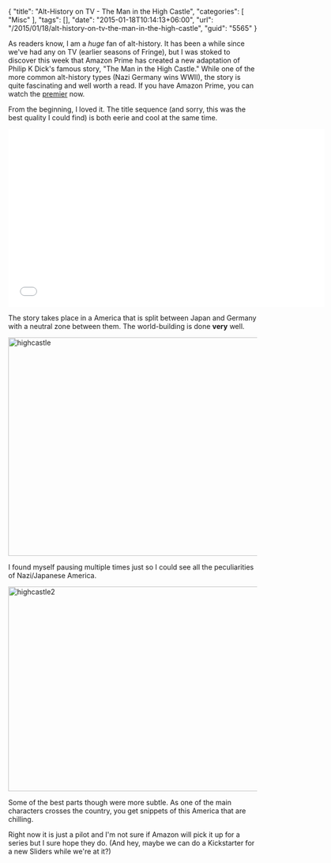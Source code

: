 {
	"title": "Alt-History on TV - The Man in the High Castle",
	"categories": [
		"Misc"
	],
	"tags": [],
	"date": "2015-01-18T10:14:13+06:00",
	"url": "/2015/01/18/alt-history-on-tv-the-man-in-the-high-castle",
	"guid": "5565"
}

As readers know, I am a <i>huge</i> fan of alt-history. It has been a while since we've had any on TV (earlier seasons of Fringe), but I was stoked to discover this week that Amazon Prime has created a new adaptation of Philip K Dick's famous story, "The Man in the High Castle." While one of the more common alt-history types (Nazi Germany wins WWII), the story is quite fascinating and well worth a read. If you have Amazon Prime, you can watch the <a href="http://www.amazon.com/2015-Amazon-Pilots-Preview/dp/B00RSGFRY8/ref=sr_1_1?ie=UTF8&qid=1421596938&sr=8-1&keywords=the+man+in+the+high+castle+pilot">premier</a> now. 

<!--more-->

From the beginning, I loved it. The title sequence (and sorry, this was the best quality I could find) is both eerie and cool at the same time. 

<iframe width="640" height="360" src="//www.youtube.com/embed/UIDKPydxAFM?rel=0" frameborder="0" allowfullscreen></iframe>

The story takes place in a America that is split between Japan and Germany with a neutral zone between them. The world-building is done <strong>very</strong> well.

<a href="http://www.raymondcamden.com/wp-content/uploads/2015/01/highcastle.png"><img src="https://static.raymondcamden.com/images/wp-content/uploads/2015/01/highcastle.png" alt="highcastle" width="750" height="442" class="alignnone size-full wp-image-5567" /></a>

I found myself pausing multiple times just so I could see all the peculiarities of Nazi/Japanese America. 

<a href="http://www.raymondcamden.com/wp-content/uploads/2015/01/highcastle2.png"><img src="https://static.raymondcamden.com/images/wp-content/uploads/2015/01/highcastle2.png" alt="highcastle2" width="750" height="414" class="alignnone size-full wp-image-5568" /></a>

Some of the best parts though were more subtle. As one of the main characters crosses the country, you get snippets of this America that are chilling. 

Right now it is just a pilot and I'm not sure if Amazon will pick it up for a series but I sure hope they do. (And hey, maybe we can do a Kickstarter for a new Sliders while we're at it?)